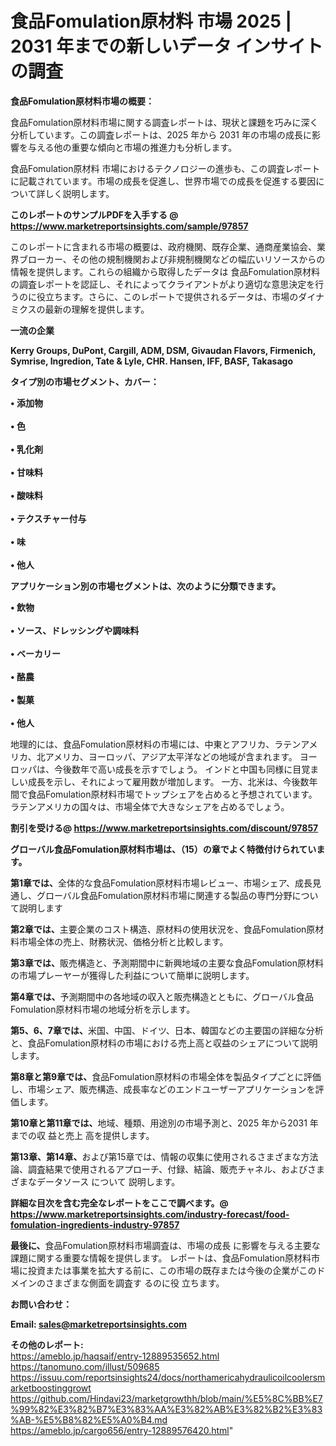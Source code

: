 # 食品Fomulation原材料 市場 2025 | 2031 年までの新しいデータ インサイトの調査

<strong><b>食品Fomulation原材料市場の概要：</b></strong>

食品Fomulation原材料市場に関する調査レポートは、現状と課題を巧みに深く分析しています。この調査レポートは、2025 年から 2031 年の市場の成長に影響を与える他の重要な傾向と市場の推進力も分析します。

食品Fomulation原材料 市場におけるテクノロジーの進歩も、この調査レポートに記載されています。市場の成長を促進し、世界市場での成長を促進する要因について詳しく説明します。

<strong>このレポートのサンプルPDFを入手する @ <a href=https://www.marketreportsinsights.com/sample/97857>https://www.marketreportsinsights.com/sample/97857</a></strong>

このレポートに含まれる市場の概要は、政府機関、既存企業、通商産業協会、業界ブローカー、その他の規制機関および非規制機関などの幅広いリソースからの情報を提供します。これらの組織から取得したデータは 食品Fomulation原材料 の調査レポートを認証し、それによってクライアントがより適切な意思決定を行うのに役立ちます。さらに、このレポートで提供されるデータは、市場のダイナミクスの最新の理解を提供します。

<strong>一流の企業</strong>

<strong><b>Kerry Groups, DuPont, Cargill, ADM, DSM, Givaudan Flavors, Firmenich, Symrise, Ingredion, Tate & Lyle, CHR. Hansen, IFF, BASF, Takasago</b></strong>

<strong><b>タイプ別の市場セグメント、カバー：</b></strong>

<strong>• 添加物<br><br>• 色<br><br>• 乳化剤<br><br>• 甘味料<br><br>• 酸味料<br><br>• テクスチャー付与<br><br>• 味<br><br>• 他人</strong>

<strong><b>アプリケーション別の市場セグメントは、次のように分類できます。</b></strong>

<strong>• 飲物<br><br>• ソース、ドレッシングや調味料<br><br>• ベーカリー<br><br>• 酪農<br><br>• 製菓<br><br>• 他人</strong>

 地理的には、食品Fomulation原材料の市場には、中東とアフリカ、ラテンアメリカ、北アメリカ、ヨーロッパ、アジア太平洋などの地域が含まれます。 ヨーロッパは、今後数年で高い成長を示すでしょう。 インドと中国も同様に目覚ましい成長を示し、それによって雇用数が増加します。 一方、北米は、今後数年間で食品Fomulation原材料市場でトップシェアを占めると予想されています。 ラテンアメリカの国々は、市場全体で大きなシェアを占めるでしょう。

<strong>割引を受ける@ <a href=https://www.marketreportsinsights.com/discount/97857>https://www.marketreportsinsights.com/discount/97857</a></strong>

<strong><b>グローバル食品Fomulation原材料市場は、（15）の章でよく特徴付けられています。</b></strong>

<strong><b>第</b></strong><strong><b>1章では、</b></strong>全体的な食品Fomulation原材料市場レビュー、市場シェア、成長見通し、グローバル食品Fomulation原材料市場に関連する製品の専門分野について説明します

<strong><b>第2章では、</b></strong>主要企業のコスト構造、原材料の使用状況を、食品Fomulation原材料市場全体の売上、財務状況、価格分析と比較します。

<strong><b>第3章では、</b></strong>販売構造と、予測期間中に新興地域の主要な食品Fomulation原材料の市場プレーヤーが獲得した利益について簡単に説明します。

<strong><b>第4章では、</b></strong>予測期間中の各地域の収入と販売構造とともに、グローバル食品Fomulation原材料市場の地域分析を示します。

<strong><b>第5、6、7章では、</b></strong>米国、中国、ドイツ、日本、韓国などの主要国の詳細な分析と、食品Fomulation原材料の市場における売上高と収益のシェアについて説明します。

<strong><b>第8章と第9章では、</b></strong>食品Fomulation原材料の市場全体を製品タイプごとに評価し、市場シェア、販売構造、成長率などのエンドユーザーアプリケーションを評価します。

<strong><b>第10章と第11章では、</b></strong>地域、種類、用途別の市場予測と、2025 年から2031 年までの収 益と売上 高を提供します。

<strong><b>第13章、第14章、</b></strong>および第15章では、情報の収集に使用されるさまざまな方法論、調査結果で使用されるアプローチ、付録、結論、販売チャネル、およびさまざまなデータソース について 説明します。

<strong>詳細な目次を含む完全なレポートをここで調べます。@ <a href=https://www.marketreportsinsights.com/industry-forecast/food-fomulation-ingredients-industry-97857>https://www.marketreportsinsights.com/industry-forecast/food-fomulation-ingredients-industry-97857</a></strong>

<strong><b>最後に、</b></strong>食品Fomulation原材料市場調査は、市場の成長 に影響を</a>与える主要な課題に関する重要な情報を提供します。 レポートは、食品Fomulation原材料市場に投資または事業を拡大する前に、この市場の既存または今後の企業がこのドメインのさまざまな側面を調査す るのに役 立ちます。

<strong><b>お問い合わせ：</b></strong>

<strong>Email: </strong><a href=mailto:sales@marketreportsinsights.com><strong>sales@marketreportsinsights.com</strong></a>

<strong>その他のレポート:</strong>
<br>
<a href=https://ameblo.jp/haqsaif/entry-12889535652.html>https://ameblo.jp/haqsaif/entry-12889535652.html</a>
<br>
<a href=https://tanomuno.com/illust/509685>https://tanomuno.com/illust/509685</a>
<br>
<a href=https://issuu.com/reportsinsights24/docs/northamericahydraulicoilcoolersmarketboostinggrowt>https://issuu.com/reportsinsights24/docs/northamericahydraulicoilcoolersmarketboostinggrowt</a>
<br>
<a href=https://github.com/Hindavi23/marketgrowthh/blob/main/%E5%8C%BB%E7%99%82%E3%82%B7%E3%83%AA%E3%82%AB%E3%82%B2%E3%83%AB-%E5%B8%82%E5%A0%B4.md>https://github.com/Hindavi23/marketgrowthh/blob/main/%E5%8C%BB%E7%99%82%E3%82%B7%E3%83%AA%E3%82%AB%E3%82%B2%E3%83%AB-%E5%B8%82%E5%A0%B4.md</a>
<br>
<a href=https://ameblo.jp/cargo656/entry-12889576420.html>https://ameblo.jp/cargo656/entry-12889576420.html</a>"
